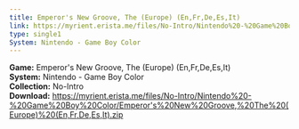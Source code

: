 ```yaml
---
title: Emperor's New Groove, The (Europe) (En,Fr,De,Es,It)
link: https://myrient.erista.me/files/No-Intro/Nintendo%20-%20Game%20Boy%20Color/Emperor's%20New%20Groove,%20The%20(Europe)%20(En,Fr,De,Es,It).zip
type: single1
System: Nintendo - Game Boy Color
---
```

<b>Game:</b> Emperor's New Groove, The (Europe) (En,Fr,De,Es,It)<br>
<b>System:</b> Nintendo - Game Boy Color<br>
<b>Collection:</b> No-Intro<br>
<b>Download:</b> https://myrient.erista.me/files/No-Intro/Nintendo%20-%20Game%20Boy%20Color/Emperor's%20New%20Groove,%20The%20(Europe)%20(En,Fr,De,Es,It).zip
